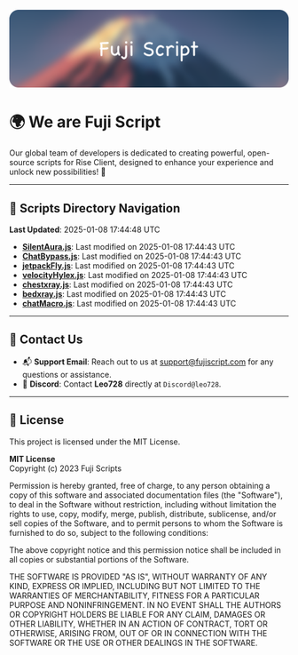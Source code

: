 ![Banner](.github/b.webp)

# 🌍 **We are Fuji Script**

Our global team of developers is dedicated to creating powerful, open-source scripts for Rise Client, designed to enhance your experience and unlock new possibilities! 🌟

---
<!-- SCRIPTS_NAVIGATION_START -->
## 📂 **Scripts Directory Navigation**

**Last Updated**: 2025-01-08 17:44:48 UTC

- **[SilentAura.js](scripts/SilentAura.js)**: Last modified on 2025-01-08 17:44:43 UTC
- **[ChatBypass.js](scripts/ChatBypass.js)**: Last modified on 2025-01-08 17:44:43 UTC
- **[jetpackFly.js](scripts/jetpackFly.js)**: Last modified on 2025-01-08 17:44:43 UTC
- **[velocityHylex.js](scripts/velocityHylex.js)**: Last modified on 2025-01-08 17:44:43 UTC
- **[chestxray.js](scripts/chestxray.js)**: Last modified on 2025-01-08 17:44:43 UTC
- **[bedxray.js](scripts/bedxray.js)**: Last modified on 2025-01-08 17:44:43 UTC
- **[chatMacro.js](scripts/chatMacro.js)**: Last modified on 2025-01-08 17:44:43 UTC

<!-- SCRIPTS_NAVIGATION_END -->

---

## 💬 **Contact Us**  
- 📬 **Support Email**: Reach out to us at [support@fujiscript.com](mailto:support@fujiscript.com) for any questions or assistance.  
- 💬 **Discord**: Contact **Leo728** directly at `Discord@leo728`.

---

## 📜 **License**

This project is licensed under the MIT License.  

**MIT License**  
Copyright (c) 2023 Fuji Scripts  

Permission is hereby granted, free of charge, to any person obtaining a copy of this software and associated documentation files (the "Software"), to deal in the Software without restriction, including without limitation the rights to use, copy, modify, merge, publish, distribute, sublicense, and/or sell copies of the Software, and to permit persons to whom the Software is furnished to do so, subject to the following conditions:  

The above copyright notice and this permission notice shall be included in all copies or substantial portions of the Software.  

THE SOFTWARE IS PROVIDED "AS IS", WITHOUT WARRANTY OF ANY KIND, EXPRESS OR IMPLIED, INCLUDING BUT NOT LIMITED TO THE WARRANTIES OF MERCHANTABILITY, FITNESS FOR A PARTICULAR PURPOSE AND NONINFRINGEMENT. IN NO EVENT SHALL THE AUTHORS OR COPYRIGHT HOLDERS BE LIABLE FOR ANY CLAIM, DAMAGES OR OTHER LIABILITY, WHETHER IN AN ACTION OF CONTRACT, TORT OR OTHERWISE, ARISING FROM, OUT OF OR IN CONNECTION WITH THE SOFTWARE OR THE USE OR OTHER DEALINGS IN THE SOFTWARE.  
